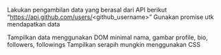 Lakukan pengambilan data yang berasal dari API berikut 
“https://api.github.com/users/<github_username>”
Gunakan promise utk mendapatkan data

Tampilkan data menggunakan DOM minimal nama, gambar profile, bio, followers, followings
Tampilkan serapih mungkin menggunakan CSS